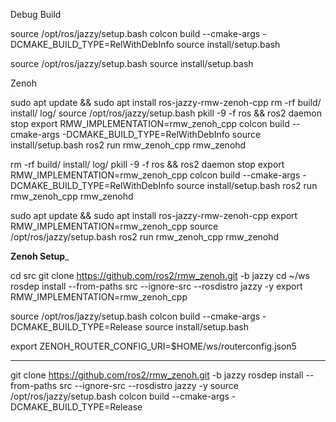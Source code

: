 
Debug Build

source /opt/ros/jazzy/setup.bash
colcon build --cmake-args -DCMAKE_BUILD_TYPE=RelWithDebInfo
source install/setup.bash

source /opt/ros/jazzy/setup.bash
source install/setup.bash


Zenoh

sudo apt update && sudo apt install ros-jazzy-rmw-zenoh-cpp 
rm -rf build/ install/ log/
source /opt/ros/jazzy/setup.bash
pkill -9 -f ros && ros2 daemon stop
export RMW_IMPLEMENTATION=rmw_zenoh_cpp
colcon build --cmake-args -DCMAKE_BUILD_TYPE=RelWithDebInfo
source install/setup.bash
ros2 run rmw_zenoh_cpp rmw_zenohd 


<!-- sudo apt update && sudo apt install ros-jazzy-rmw-zenoh-cpp -->
rm -rf build/ install/ log/
pkill -9 -f ros && ros2 daemon stop
export RMW_IMPLEMENTATION=rmw_zenoh_cpp
colcon build --cmake-args -DCMAKE_BUILD_TYPE=RelWithDebInfo
source install/setup.bash
ros2 run rmw_zenoh_cpp rmw_zenohd


sudo apt update && sudo apt install ros-jazzy-rmw-zenoh-cpp 
export RMW_IMPLEMENTATION=rmw_zenoh_cpp
source /opt/ros/jazzy/setup.bash
ros2 run rmw_zenoh_cpp rmw_zenohd 


__________Zenoh Setup___________

cd src
git clone https://github.com/ros2/rmw_zenoh.git -b jazzy
cd ~/ws
rosdep install --from-paths src --ignore-src --rosdistro jazzy -y
export RMW_IMPLEMENTATION=rmw_zenoh_cpp

source /opt/ros/jazzy/setup.bash
colcon build --cmake-args -DCMAKE_BUILD_TYPE=Release
source install/setup.bash


export ZENOH_ROUTER_CONFIG_URI=$HOME/ws/routerconfig.json5 
________________________________

git clone https://github.com/ros2/rmw_zenoh.git -b jazzy
rosdep install --from-paths src --ignore-src --rosdistro jazzy -y
source /opt/ros/jazzy/setup.bash
colcon build --cmake-args -DCMAKE_BUILD_TYPE=Release